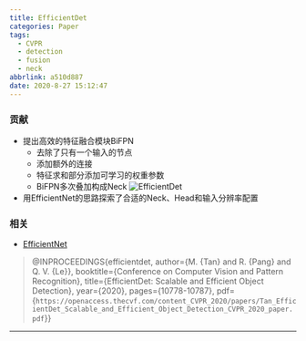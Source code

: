 ```yaml
---
title: EfficientDet
categories: Paper
tags:
  - CVPR
  - detection
  - fusion
  - neck
abbrlink: a510d887
date: 2020-8-27 15:12:47
---
```

<p></p>
<!-- more -->

### 贡献

- 提出高效的特征融合模块BiFPN
  - 去除了只有一个输入的节点
  - 添加额外的连接
  - 特征求和部分添加可学习的权重参数
  - BiFPN多次叠加构成Neck
  ![EfficientDet](EfficientDet.png)
- 用EfficientNet的思路探索了合适的Neck、Head和输入分辨率配置

### 相关

- [EfficientNet](http://blinging.xyz/posts/a8875d51.html)


>@INPROCEEDINGS{efficientdet,
>  author={M. {Tan} and R. {Pang} and Q. V. {Le}},
>  booktitle={Conference on Computer Vision and Pattern Recognition}, 
>  title={EfficientDet: Scalable and Efficient Object Detection}, 
>  year={2020},
>  pages={10778-10787},
>  pdf={`https://openaccess.thecvf.com/content_CVPR_2020/papers/Tan_EfficientDet_Scalable_and_Efficient_Object_Detection_CVPR_2020_paper.pdf`}}

---

